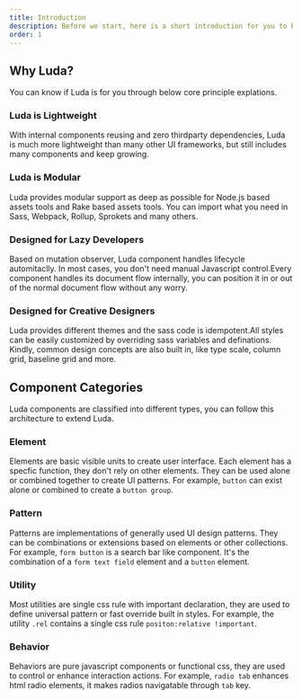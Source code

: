```yaml
---
title: Introduction
description: Before we start, here is a short introduction for you to better understand the principles and theories behind Luda.
order: 1
---
```


## Why Luda?

You can know if Luda is for you through below core principle explations.

### Luda is Lightweight

With internal components reusing and zero thirdparty dependencies, Luda is much more lightweight than many other UI frameworks, but still includes many components and keep growing.


### Luda is Modular

Luda provides modular support as deep as possible for Node.js based assets tools and Rake based assets tools. You can import what you need in Sass, Webpack, Rollup, Sprokets and many others.


### Designed for Lazy Developers

Based on mutation observer, Luda component handles lifecycle automitaclly. In most cases, you don't need manual Javascript control.Every component handles its document flow internally, you can position it in or out of the normal document flow without any worry.

### Designed for Creative Designers

Luda provides different themes and the sass code is idempotent.All styles can be easily customized by overriding sass variables and definations. Kindly, common design concepts are also built in, like type scale, column grid, baseline grid and more.


## Component Categories
Luda components are classified into different types, you can follow this architecture to extend Luda.

### Element

Elements are basic visible units to create user interface. Each element has a specfic function, they don't rely on other elements. They can be used alone or combined together to create UI patterns. For example, `button` can exist alone or combined to create a `button group`.

### Pattern

Patterns are implementations of generally used UI design patterns. They can be combinations or extensions based on elements or other collections. For example, `form button` is a search bar like component. It's the combination of a `form text field` element and a `button` element.

### Utility

Most utilities are single css rule with important declaration, they are used to define universal pattern or fast override built in styles. For example, the utility `.rel` contains a single css rule `positon:relative !important`.

### Behavior

Behaviors are pure javascript components or functional css, they are used to control or enhance interaction actions. For example, `radio tab` enhances html radio elements, it makes radios navigatable through `tab` key.